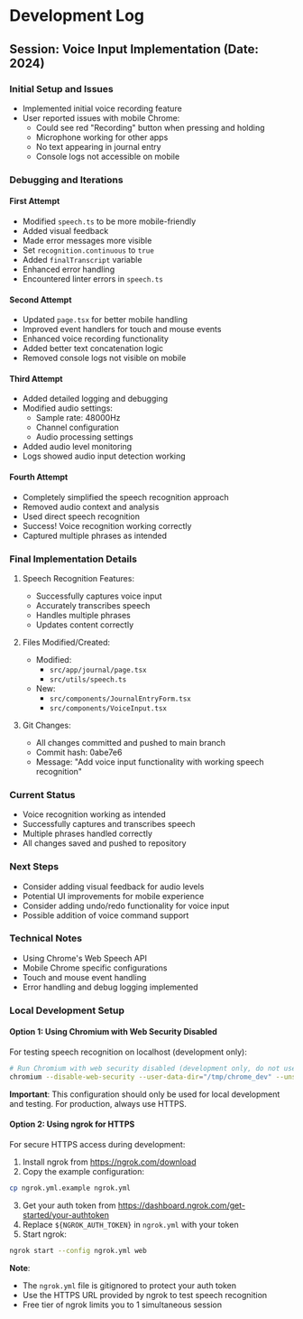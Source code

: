 # Development Log

## Session: Voice Input Implementation (Date: 2024)

### Initial Setup and Issues
- Implemented initial voice recording feature
- User reported issues with mobile Chrome:
  - Could see red "Recording" button when pressing and holding
  - Microphone working for other apps
  - No text appearing in journal entry
  - Console logs not accessible on mobile

### Debugging and Iterations

#### First Attempt
- Modified `speech.ts` to be more mobile-friendly
- Added visual feedback
- Made error messages more visible
- Set `recognition.continuous` to `true`
- Added `finalTranscript` variable
- Enhanced error handling
- Encountered linter errors in `speech.ts`

#### Second Attempt
- Updated `page.tsx` for better mobile handling
- Improved event handlers for touch and mouse events
- Enhanced voice recording functionality
- Added better text concatenation logic
- Removed console logs not visible on mobile

#### Third Attempt
- Added detailed logging and debugging
- Modified audio settings:
  - Sample rate: 48000Hz
  - Channel configuration
  - Audio processing settings
- Added audio level monitoring
- Logs showed audio input detection working

#### Fourth Attempt
- Completely simplified the speech recognition approach
- Removed audio context and analysis
- Used direct speech recognition
- Success! Voice recognition working correctly
- Captured multiple phrases as intended

### Final Implementation Details
1. Speech Recognition Features:
   - Successfully captures voice input
   - Accurately transcribes speech
   - Handles multiple phrases
   - Updates content correctly

2. Files Modified/Created:
   - Modified:
     - `src/app/journal/page.tsx`
     - `src/utils/speech.ts`
   - New:
     - `src/components/JournalEntryForm.tsx`
     - `src/components/VoiceInput.tsx`

3. Git Changes:
   - All changes committed and pushed to main branch
   - Commit hash: 0abe7e6
   - Message: "Add voice input functionality with working speech recognition"

### Current Status
- Voice recognition working as intended
- Successfully captures and transcribes speech
- Multiple phrases handled correctly
- All changes saved and pushed to repository

### Next Steps
- Consider adding visual feedback for audio levels
- Potential UI improvements for mobile experience
- Consider adding undo/redo functionality for voice input
- Possible addition of voice command support

### Technical Notes
- Using Chrome's Web Speech API
- Mobile Chrome specific configurations
- Touch and mouse event handling
- Error handling and debug logging implemented 

### Local Development Setup

#### Option 1: Using Chromium with Web Security Disabled
For testing speech recognition on localhost (development only):
```bash
# Run Chromium with web security disabled (development only, do not use for regular browsing)
chromium --disable-web-security --user-data-dir="/tmp/chrome_dev" --unsafely-treat-insecure-origin-as-secure="http://localhost:3000"
```

**Important**: This configuration should only be used for local development and testing. For production, always use HTTPS.

#### Option 2: Using ngrok for HTTPS
For secure HTTPS access during development:

1. Install ngrok from https://ngrok.com/download
2. Copy the example configuration:
```bash
cp ngrok.yml.example ngrok.yml
```
3. Get your auth token from https://dashboard.ngrok.com/get-started/your-authtoken
4. Replace `${NGROK_AUTH_TOKEN}` in `ngrok.yml` with your token
5. Start ngrok:
```bash
ngrok start --config ngrok.yml web
```

**Note**: 
- The `ngrok.yml` file is gitignored to protect your auth token
- Use the HTTPS URL provided by ngrok to test speech recognition
- Free tier of ngrok limits you to 1 simultaneous session 